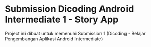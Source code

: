 # Submission Dicoding Android Intermediate 1 - Story App

Project ini dibuat untuk memenuhi Submission 1 (Dicoding - Belajar Pengembangan Aplikasi Android Intermediate) 

